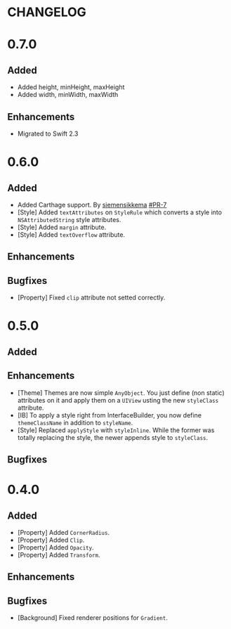 # CHANGELOG

# 0.7.0

## Added

- Added height, minHeight, maxHeight
- Added width, minWidth, maxWidth

## Enhancements

- Migrated to Swift 2.3

# 0.6.0

## Added

- Added Carthage support. By [siemensikkema](https://github.com/siemensikkema) [#PR-7](https://github.com/akane/Gaikan/pull/7)
- [Style] Added `textAttributes` on `StyleRule` which converts a style into `NSAttributedString` style attributes.
- [Style] Added `margin` attribute.
- [Style] Added `textOverflow` attribute.

## Enhancements

## Bugfixes

- [Property] Fixed `clip` attribute not setted correctly.

# 0.5.0

## Added

## Enhancements

- [Theme] Themes are now simple `AnyObject`. You just define (non static) attributes
on it and apply them on a `UIView` usting the new `styleClass` attribute.
- [IB] To apply a style right from InterfaceBuilder, you now define `themeClassName`
in addition to `styleName`.
- [Style] Replaced `applyStyle` with `styleInline`.
While the former was totally replacing the style, the newer appends style to `styleClass`.

## Bugfixes

# 0.4.0

## Added

- [Property] Added `CornerRadius`.
- [Property] Added `Clip`.
- [Property] Added `Opacity`.
- [Property] Added `Transform`.

## Enhancements

## Bugfixes

- [Background] Fixed renderer positions for `Gradient`.
